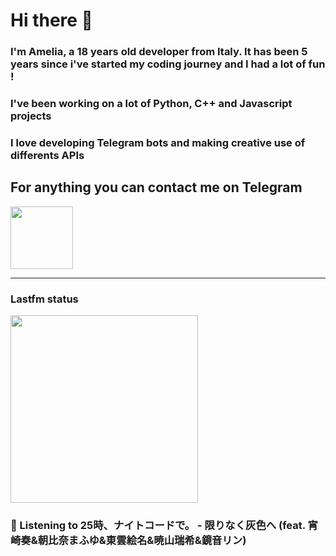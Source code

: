 # Hi there 👋
### I'm Amelia, a 18 years old developer from Italy. It has been 5 years since i've started my coding journey and I had a lot of fun !
### I've been working on a lot of Python, C++ and Javascript projects
### I love developing Telegram bots and making creative use of differents APIs


## For anything you can contact me on Telegram 
[<img src="https://upload.wikimedia.org/wikipedia/commons/thumb/8/83/Telegram_2019_Logo.svg/800px-Telegram_2019_Logo.svg.png" height=100px>](https://t.me/lmpostor_syndrome)

<!-- lastfm status starts -->
<div>
    		      <hr>
    		      <h3>Lastfm status</h3>
	              <img width="300" height="300" src="https://lastfm.freetls.fastly.net/i/u/300x300/87d03a23bafa39fb79369af22127d978.png" >
		              <h3> 🎵 Listening to 25時、ナイトコードで。 - 限りなく灰色へ (feat. 宵崎奏&朝比奈まふゆ&東雲絵名&暁山瑞希&鏡音リン)</h3>
    </div> 
<!-- lastfm status ends -->
